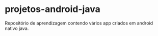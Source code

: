 # projetos-android-java
Repositório de aprendizagem contendo vários app criados em android nativo java.
